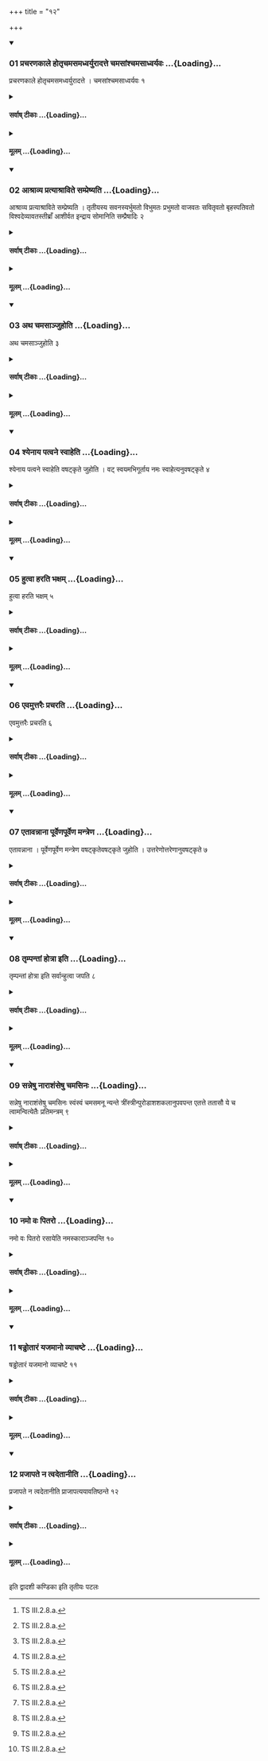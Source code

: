 +++
title = "१२"

+++

<div class="js_include" includetitle="true" newlevelforh1="3" unfilled url="/vedAH_yajuH/taittirIyam/sUtram/ApastambaH/shrautam/vishvAsa-prastutiH/13/12/01_pracharaNakAle_hotRchamasamadhvaryurAdatte_chamasAMshchamasAdhvaryavaH.md">
<details open><summary><h3>01 प्रचरणकाले होतृचमसमध्वर्युरादत्ते चमसांश्चमसाध्वर्यवः ...{Loading}...</h3></summary>

प्रचरणकाले होतृचमसमध्वर्युरादत्ते । चमसांश्चमसाध्वर्यवः १
</details>
</div>
<div class="js_include collapsed" newlevelforh1="4" title="सर्वाष् टीकाः" unfilled url="/vedAH_yajuH/taittirIyam/sUtram/ApastambaH/shrautam/sarvASh_TIkAH/13/12/01_pracharaNakAle_hotRchamasamadhvaryurAdatte_chamasAMshchamasAdhvaryavaH.md">
<details><summary><h4>सर्वाष् टीकाः ...{Loading}...</h4></summary>
<details><summary>थिते</summary>

1. At the time of the performance, the Adhvaryu takes the Hotr̥'s goblet; the Camasādhvaryus (take their respective) goblets.   
</details>
</details>
</div>
<div class="js_include collapsed" newlevelforh1="4" title="मूलम्" unfilled url="/vedAH_yajuH/taittirIyam/sUtram/ApastambaH/shrautam/mUlam/13/12/01_pracharaNakAle_hotRchamasamadhvaryurAdatte_chamasAMshchamasAdhvaryavaH.md">
<details><summary><h4>मूलम् ...{Loading}...</h4></summary>

प्रचरणकाले होतृचमसमध्वर्युरादत्ते । चमसांश्चमसाध्वर्यवः १
</details>
</div>
<div class="js_include" includetitle="true" newlevelforh1="3" unfilled url="/vedAH_yajuH/taittirIyam/sUtram/ApastambaH/shrautam/vishvAsa-prastutiH/13/12/02_AshrAvya_pratyAshrAvite_sampreShyati.md">
<details open><summary><h3>02 आश्राव्य प्रत्याश्राविते सम्प्रेष्यति ...{Loading}...</h3></summary>

आश्राव्य प्रत्याश्राविते सम्प्रेष्यति । तृतीयस्य सवनस्यर्भुमतो विभुमतः प्रभुमतो वाजवतः सवितृवतो बृहस्पतिवतो विश्वदेव्यावतस्तीब्राँ आशीर्वत इन्द्राय सोमानिति सम्प्रैषादिः २
</details>
</div>
<div class="js_include collapsed" newlevelforh1="4" title="सर्वाष् टीकाः" unfilled url="/vedAH_yajuH/taittirIyam/sUtram/ApastambaH/shrautam/sarvASh_TIkAH/13/12/02_AshrAvya_pratyAshrAvite_sampreShyati.md">
<details><summary><h4>सर्वाष् टीकाः ...{Loading}...</h4></summary>
<details><summary>थिते</summary>

2. Having casued (the Āgnīdhra to say) astu śrauṣaṭ, (and) after (the Āgnīdhra has) responded (by saying astu śrauṣaṭ) (the Adhvaryu) orders. The beginning of the order (should be) tr̥tīyasya savanasyarbhumato vibhumataḥ....  
</details>
</details>
</div>
<div class="js_include collapsed" newlevelforh1="4" title="मूलम्" unfilled url="/vedAH_yajuH/taittirIyam/sUtram/ApastambaH/shrautam/mUlam/13/12/02_AshrAvya_pratyAshrAvite_sampreShyati.md">
<details><summary><h4>मूलम् ...{Loading}...</h4></summary>

आश्राव्य प्रत्याश्राविते सम्प्रेष्यति । तृतीयस्य सवनस्यर्भुमतो विभुमतः प्रभुमतो वाजवतः सवितृवतो बृहस्पतिवतो विश्वदेव्यावतस्तीब्राँ आशीर्वत इन्द्राय सोमानिति सम्प्रैषादिः २
</details>
</div>
<div class="js_include" includetitle="true" newlevelforh1="3" unfilled url="/vedAH_yajuH/taittirIyam/sUtram/ApastambaH/shrautam/vishvAsa-prastutiH/13/12/03_atha_chamasAnjuhoti.md">
<details open><summary><h3>03 अथ चमसाञ्जुहोति ...{Loading}...</h3></summary>

अथ चमसाञ्जुहोति ३
</details>
</div>
<div class="js_include collapsed" newlevelforh1="4" title="सर्वाष् टीकाः" unfilled url="/vedAH_yajuH/taittirIyam/sUtram/ApastambaH/shrautam/sarvASh_TIkAH/13/12/03_atha_chamasAnjuhoti.md">
<details><summary><h4>सर्वाष् टीकाः ...{Loading}...</h4></summary>
<details><summary>थिते</summary>

3. Then he offers the libation (out of the Hotr̥'s goblet and the Camasādhvaryus offer out of their respective) goblets.   
</details>
</details>
</div>
<div class="js_include collapsed" newlevelforh1="4" title="मूलम्" unfilled url="/vedAH_yajuH/taittirIyam/sUtram/ApastambaH/shrautam/mUlam/13/12/03_atha_chamasAnjuhoti.md">
<details><summary><h4>मूलम् ...{Loading}...</h4></summary>

अथ चमसाञ्जुहोति ३
</details>
</div>
<div class="js_include" includetitle="true" newlevelforh1="3" unfilled url="/vedAH_yajuH/taittirIyam/sUtram/ApastambaH/shrautam/vishvAsa-prastutiH/13/12/04_shyenAya_patvane_svAheti.md">
<details open><summary><h3>04 श्येनाय पत्वने स्वाहेति ...{Loading}...</h3></summary>

श्येनाय पत्वने स्वाहेति वषट्कृते जुहोति । वट् स्वयमभिगूर्ताय नमः स्वाहेत्यनुवषट्कृते ४
</details>
</div>
<div class="js_include collapsed" newlevelforh1="4" title="सर्वाष् टीकाः" unfilled url="/vedAH_yajuH/taittirIyam/sUtram/ApastambaH/shrautam/sarvASh_TIkAH/13/12/04_shyenAya_patvane_svAheti.md">
<details><summary><h4>सर्वाष् टीकाः ...{Loading}...</h4></summary>
<details><summary>थिते</summary>

4. After the vaṣaṭ has been uttered, he offers the libation with śyenāya patvane svāhā;[^1] after the subsequent vaṣaṭ has been uttered, (he offers another) libation with vaṭ svayamabhigūrtāya namaḥ svāhā.[^2]   

[^1]: TS III.2.8.a.  

[^2]: TS III.2.8.a.   
</details>
</details>
</div>
<div class="js_include collapsed" newlevelforh1="4" title="मूलम्" unfilled url="/vedAH_yajuH/taittirIyam/sUtram/ApastambaH/shrautam/mUlam/13/12/04_shyenAya_patvane_svAheti.md">
<details><summary><h4>मूलम् ...{Loading}...</h4></summary>

श्येनाय पत्वने स्वाहेति वषट्कृते जुहोति । वट् स्वयमभिगूर्ताय नमः स्वाहेत्यनुवषट्कृते ४
</details>
</div>
<div class="js_include" includetitle="true" newlevelforh1="3" unfilled url="/vedAH_yajuH/taittirIyam/sUtram/ApastambaH/shrautam/vishvAsa-prastutiH/13/12/05_hutvA_harati_bhaxam.md">
<details open><summary><h3>05 हुत्वा हरति भक्षम् ...{Loading}...</h3></summary>

हुत्वा हरति भक्षम् ५
</details>
</div>
<div class="js_include collapsed" newlevelforh1="4" title="सर्वाष् टीकाः" unfilled url="/vedAH_yajuH/taittirIyam/sUtram/ApastambaH/shrautam/sarvASh_TIkAH/13/12/05_hutvA_harati_bhaxam.md">
<details><summary><h4>सर्वाष् टीकाः ...{Loading}...</h4></summary>
<details><summary>थिते</summary>

5. After the Vaṣaṭ has been utered, he brings the remnant for drinking (to the Sadas).  
</details>
</details>
</div>
<div class="js_include collapsed" newlevelforh1="4" title="मूलम्" unfilled url="/vedAH_yajuH/taittirIyam/sUtram/ApastambaH/shrautam/mUlam/13/12/05_hutvA_harati_bhaxam.md">
<details><summary><h4>मूलम् ...{Loading}...</h4></summary>

हुत्वा हरति भक्षम् ५
</details>
</div>
<div class="js_include" includetitle="true" newlevelforh1="3" unfilled url="/vedAH_yajuH/taittirIyam/sUtram/ApastambaH/shrautam/vishvAsa-prastutiH/13/12/06_evamuttaraiH_pracharati.md">
<details open><summary><h3>06 एवमुत्तरैः प्रचरति ...{Loading}...</h3></summary>

एवमुत्तरैः प्रचरति ६
</details>
</div>
<div class="js_include collapsed" newlevelforh1="4" title="सर्वाष् टीकाः" unfilled url="/vedAH_yajuH/taittirIyam/sUtram/ApastambaH/shrautam/sarvASh_TIkAH/13/12/06_evamuttaraiH_pracharati.md">
<details><summary><h4>सर्वाष् टीकाः ...{Loading}...</h4></summary>
<details><summary>थिते</summary>

6. In the same way he performs the ritual with the later goblets.[^1]   

[^1]: The goblets of Maitrāvaruṇa, Brāhmaṇacchaṁsin, Potr̥, Neṣṭr̥, Acchāvāka, Āgnīdhra.  
</details>
</details>
</div>
<div class="js_include collapsed" newlevelforh1="4" title="मूलम्" unfilled url="/vedAH_yajuH/taittirIyam/sUtram/ApastambaH/shrautam/mUlam/13/12/06_evamuttaraiH_pracharati.md">
<details><summary><h4>मूलम् ...{Loading}...</h4></summary>

एवमुत्तरैः प्रचरति ६
</details>
</div>
<div class="js_include" includetitle="true" newlevelforh1="3" unfilled url="/vedAH_yajuH/taittirIyam/sUtram/ApastambaH/shrautam/vishvAsa-prastutiH/13/12/07_etAvannAnA_pUrveNapUrveNa_mantreNa.md">
<details open><summary><h3>07 एतावन्नाना पूर्वेणपूर्वेण मन्त्रेण ...{Loading}...</h3></summary>

एतावन्नाना । पूर्वेणपूर्वेण मन्त्रेण वषट्कृतेवषट्कृते जुहोति । उत्तरेणोत्तरेणानुवषट्कृते ७
</details>
</div>
<div class="js_include collapsed" newlevelforh1="4" title="सर्वाष् टीकाः" unfilled url="/vedAH_yajuH/taittirIyam/sUtram/ApastambaH/shrautam/sarvASh_TIkAH/13/12/07_etAvannAnA_pUrveNapUrveNa_mantreNa.md">
<details><summary><h4>सर्वाष् टीकाः ...{Loading}...</h4></summary>
<details><summary>थिते</summary>

7. This much (only) is different: He makes the libation after each time vaṣaṭ has been uttered with the each prior formula, and after each time the subsequent Vaṣaṭ has been uttered with the each posterior formula.[^1]   


[^1]: Thus for the Maitrāvaruṇa: viṣṭambhāya dharmaṇe suāhā and vaṭ svayamabhigūrtāya namaḥ; for Brāhmaṇācchaṁsin: with paridhaye janaprathanāya svāhā and vaṭ sva... namaḥ; for the Potr̥: with ūrje hotrāṇāṁ svāhā and vaṭ sva... namaḥ; for the Neṣṭr̥: with payase hotrāṇāṁ svāhā and vaṭ sva... namaḥ; for the Acchāvāka: with prajāpataye manave svāhā and vaṭ sva... nanaḥ; for the Āgnīdhra: with r̥taṁ r̥tapāḥ suvarvāṭ svāhā and vaṭ sva... namaḥ (TS III.2.8.a).  
</details>
</details>
</div>
<div class="js_include collapsed" newlevelforh1="4" title="मूलम्" unfilled url="/vedAH_yajuH/taittirIyam/sUtram/ApastambaH/shrautam/mUlam/13/12/07_etAvannAnA_pUrveNapUrveNa_mantreNa.md">
<details><summary><h4>मूलम् ...{Loading}...</h4></summary>

एतावन्नाना । पूर्वेणपूर्वेण मन्त्रेण वषट्कृतेवषट्कृते जुहोति । उत्तरेणोत्तरेणानुवषट्कृते ७
</details>
</div>
<div class="js_include" includetitle="true" newlevelforh1="3" unfilled url="/vedAH_yajuH/taittirIyam/sUtram/ApastambaH/shrautam/vishvAsa-prastutiH/13/12/08_tRmpantAM_hotrA_iti.md">
<details open><summary><h3>08 तृम्पन्तां होत्रा इति ...{Loading}...</h3></summary>

तृम्पन्तां होत्रा इति सर्वान्हुत्वा जपति ८
</details>
</div>
<div class="js_include collapsed" newlevelforh1="4" title="सर्वाष् टीकाः" unfilled url="/vedAH_yajuH/taittirIyam/sUtram/ApastambaH/shrautam/sarvASh_TIkAH/13/12/08_tRmpantAM_hotrA_iti.md">
<details><summary><h4>सर्वाष् टीकाः ...{Loading}...</h4></summary>
<details><summary>थिते</summary>

8. When libations are made from all (the goblets) (the Adhvaryu) mutters tr̥mpantāṁ hotrāḥ....[^1]  

[^1]: TS III.2.8.h.   
</details>
</details>
</div>
<div class="js_include collapsed" newlevelforh1="4" title="मूलम्" unfilled url="/vedAH_yajuH/taittirIyam/sUtram/ApastambaH/shrautam/mUlam/13/12/08_tRmpantAM_hotrA_iti.md">
<details><summary><h4>मूलम् ...{Loading}...</h4></summary>

तृम्पन्तां होत्रा इति सर्वान्हुत्वा जपति ८
</details>
</div>
<div class="js_include" includetitle="true" newlevelforh1="3" unfilled url="/vedAH_yajuH/taittirIyam/sUtram/ApastambaH/shrautam/vishvAsa-prastutiH/13/12/09_sanneShu_nArAshaMseShu_chamasinaH.md">
<details open><summary><h3>09 सन्नेषु नाराशंसेषु चमसिनः ...{Loading}...</h3></summary>

सन्नेषु नाराशंसेषु चमसिनः स्वंस्वं चमसमनू न्यन्ते त्रींस्त्रीन्पुरोडाशशकलानुपवपन्त एतत्ते ततासौ ये च त्वामन्वित्येतैः प्रतिमन्त्रम् ९
</details>
</div>
<div class="js_include collapsed" newlevelforh1="4" title="सर्वाष् टीकाः" unfilled url="/vedAH_yajuH/taittirIyam/sUtram/ApastambaH/shrautam/sarvASh_TIkAH/13/12/09_sanneShu_nArAshaMseShu_chamasinaH.md">
<details><summary><h4>सर्वाष् टीकाः ...{Loading}...</h4></summary>
<details><summary>थिते</summary>

9. After the Nārāśaṁsa (-gobelts) have been deposited, lay down three pieces of the Savanīya-sacrificial-breads (i.e. the oblation -materials),[^1] each, with one of the formulae beginning with etat te tatāsau ye ca tvām anu.[^2]   


[^1]: Cf. KB XVI.1.  

[^2]: TS III.2.5.q.r.  
</details>
</details>
</div>
<div class="js_include collapsed" newlevelforh1="4" title="मूलम्" unfilled url="/vedAH_yajuH/taittirIyam/sUtram/ApastambaH/shrautam/mUlam/13/12/09_sanneShu_nArAshaMseShu_chamasinaH.md">
<details><summary><h4>मूलम् ...{Loading}...</h4></summary>

सन्नेषु नाराशंसेषु चमसिनः स्वंस्वं चमसमनू न्यन्ते त्रींस्त्रीन्पुरोडाशशकलानुपवपन्त एतत्ते ततासौ ये च त्वामन्वित्येतैः प्रतिमन्त्रम् ९
</details>
</div>
<div class="js_include" includetitle="true" newlevelforh1="3" unfilled url="/vedAH_yajuH/taittirIyam/sUtram/ApastambaH/shrautam/vishvAsa-prastutiH/13/12/10_namo_vaH_pitaro.md">
<details open><summary><h3>10 नमो वः पितरो ...{Loading}...</h3></summary>

नमो वः पितरो रसायेति नमस्काराञ्जपन्ति १०
</details>
</div>
<div class="js_include collapsed" newlevelforh1="4" title="सर्वाष् टीकाः" unfilled url="/vedAH_yajuH/taittirIyam/sUtram/ApastambaH/shrautam/sarvASh_TIkAH/13/12/10_namo_vaH_pitaro.md">
<details><summary><h4>सर्वाष् टीकाः ...{Loading}...</h4></summary>
<details><summary>थिते</summary>

10. They mutter the salutation (-formulae beginning) with namo vaḥ pitaro rasāya.[^1]   

[^1]: TS III.2.5.s-u.   
</details>
</details>
</div>
<div class="js_include collapsed" newlevelforh1="4" title="मूलम्" unfilled url="/vedAH_yajuH/taittirIyam/sUtram/ApastambaH/shrautam/mUlam/13/12/10_namo_vaH_pitaro.md">
<details><summary><h4>मूलम् ...{Loading}...</h4></summary>

नमो वः पितरो रसायेति नमस्काराञ्जपन्ति १०
</details>
</div>
<div class="js_include" includetitle="true" newlevelforh1="3" unfilled url="/vedAH_yajuH/taittirIyam/sUtram/ApastambaH/shrautam/vishvAsa-prastutiH/13/12/11_ShaDDhotAraM_yajamAno_vyAchaShTe.md">
<details open><summary><h3>11 षड्ढोतारं यजमानो व्याचष्टे ...{Loading}...</h3></summary>

षड्ढोतारं यजमानो व्याचष्टे ११
</details>
</div>
<div class="js_include collapsed" newlevelforh1="4" title="सर्वाष् टीकाः" unfilled url="/vedAH_yajuH/taittirIyam/sUtram/ApastambaH/shrautam/sarvASh_TIkAH/13/12/11_ShaDDhotAraM_yajamAno_vyAchaShTe.md">
<details><summary><h4>सर्वाष् टीकाः ...{Loading}...</h4></summary>
<details><summary>थिते</summary>

11. The sacrificer recites the Ṣadąhotr̥-formula.[^1]   

[^1]: Cf. TB II.2.8.3.  
</details>
</details>
</div>
<div class="js_include collapsed" newlevelforh1="4" title="मूलम्" unfilled url="/vedAH_yajuH/taittirIyam/sUtram/ApastambaH/shrautam/mUlam/13/12/11_ShaDDhotAraM_yajamAno_vyAchaShTe.md">
<details><summary><h4>मूलम् ...{Loading}...</h4></summary>

षड्ढोतारं यजमानो व्याचष्टे ११
</details>
</div>
<div class="js_include" includetitle="true" newlevelforh1="3" unfilled url="/vedAH_yajuH/taittirIyam/sUtram/ApastambaH/shrautam/vishvAsa-prastutiH/13/12/12_prajApate_na_tvadetAnIti.md">
<details open><summary><h3>12 प्रजापते न त्वदेतानीति ...{Loading}...</h3></summary>

प्रजापते न त्वदेतानीति प्राजापत्ययावतिष्ठन्ते १२
</details>
</div>
<div class="js_include collapsed" newlevelforh1="4" title="सर्वाष् टीकाः" unfilled url="/vedAH_yajuH/taittirIyam/sUtram/ApastambaH/shrautam/sarvASh_TIkAH/13/12/12_prajApate_na_tvadetAnIti.md">
<details><summary><h4>सर्वाष् टीकाः ...{Loading}...</h4></summary>
<details><summary>थिते</summary>

12. (The sacrificer and the Camasins) stand (on their own places) with a verse connected with Prajāpati viz. prajāpate na tvadetāni....[^1]  

[^1]: TS III.2.5.v.  
</details>
</details>
</div>
<div class="js_include collapsed" newlevelforh1="4" title="मूलम्" unfilled url="/vedAH_yajuH/taittirIyam/sUtram/ApastambaH/shrautam/mUlam/13/12/12_prajApate_na_tvadetAnIti.md">
<details><summary><h4>मूलम् ...{Loading}...</h4></summary>

प्रजापते न त्वदेतानीति प्राजापत्ययावतिष्ठन्ते १२
</details>
</div>





  
इति द्वादशी कण्डिका 
इति तृतीयः पटलः
